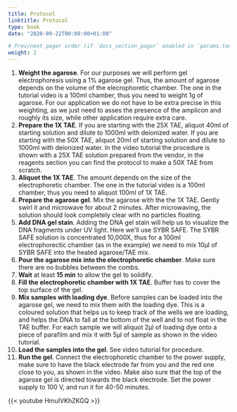 ```yaml
---
title: Protocol
linktitle: Protocol
type: book
date: "2020-09-22T00:00:00+01:00"

# Prev/next pager order (if `docs_section_pager` enabled in `params.toml`)
weight: 2
---
```




1. **Weight the agarose**. For our purposes we will perform gel electrophoresis using a 1% agarose gel. Thus, the amount of agarose depends on the volume of the elecrophoretic chamber. The one in the tutorial video is a 100ml chamber, thus you need to weight 1g of agarose. For our application we do not have to be extra precise in this weighting, as we just need to asses the presence of the amplicon and roughly its size, while other application require extra care.
2. **Prepare the 1X TAE**. If you are starting with the 25X TAE, aliquot 40ml of starting solution and dilute to 1000ml with deionized water. If you are starting with the 50X TAE, aliquot 20ml of starting solution and dilute to 1000ml with deionized water. In the video tutorial the procedure is shown with a 25X TAE solution prepared from the vendor, in the reagents section you can find the protocol to make a 50X TAE from scratch.
3. **Aliquot the 1X TAE**. The amount depends on the size of the electrophoretic chamber. The one in the tutorial video is a 100ml chamber, thus you need to aliquot 100ml of 1X TAE.
4. **Prepare the agarose gel**. Mix the agarose with the the 1X TAE. Gently swirl it and microwave for about 2 minutes. After microwaving, the solution should look completely clear with no particles floating. 
5. **Add DNA gel stain**. Adding the DNA gel stain will help us to visualize the DNA fragments under UV light. Here we'll use SYBR SAFE. The SYBR SAFE solution is concentrated 10,000X, thus for a 100ml electrophorectic chamber (as in the example) we need to mix 10µl of SYBR SAFE into the heated agarose/TAE mix.
6. **Pour the agarose mix into the electrophoretic chamber**. Make sure there are no bubbles between the combs.
7. **Wait** at least **15 min** to allow the gel to solidify.
8. **Fill the electrophoretic chamber with 1X TAE**. Buffer has to cover the top surface of the gel.
9. **Mix samples with loading dye**. Before samples can be loaded into the agarose gel, we need to mix them with the loading dye. This is a coloured solution that helps us to keep track of the wells we are loading, and helps the DNA to fall at the bottom of the well and to not float in the TAE buffer. For each sample we will aliquot 2µl of loading dye onto a piece of parafilm and mix it with 5µl of sample as shown in the video tutorial.
10. **Load the samples into the gel**. See video tutorial for procedure.
11. **Run the gel**. Connect the electrophoretic chamber to the power supply, make sure to have the black electrode far from you and the red one close to you, as shown in the video. Make also sure that the top of the agarose gel is directed towards the black electrode. Set the power supply to 100 V, and run it for 40-50 minutes.

{{< youtube HmuIVKhZKGQ >}}


